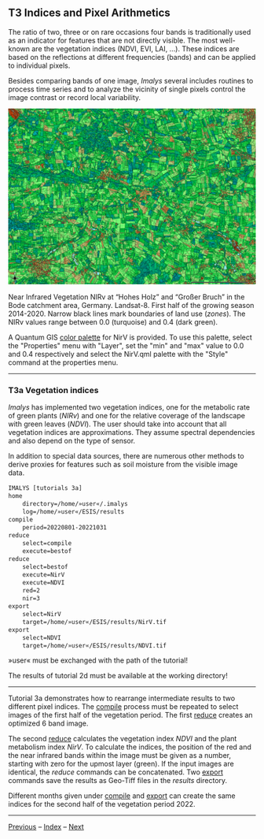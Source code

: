 ## T3	Indices and Pixel Arithmetics

The ratio of two, three or on rare occasions four bands is traditionally used as an indicator for features that are not directly visible. The most well-known are the vegetation indices (NDVI, EVI, LAI, ...). These indices are based on the reflections at different frequencies (bands) and can be applied to individual pixels.

Besides comparing bands of one image, *Imalys* several includes routines to process time series and to analyze the vicinity of single pixels control the image contrast or record local variability.

![](../images/t3_Vegetation.png)

Near Infrared Vegetation NIRv at “Hohes Holz” and “Großer Bruch” in the Bode catchment area, Germany. Landsat-8. First half of the growing season 2014-2020. Narrow black lines mark boundaries of land use (*zones*). The NIRv values range between 0.0 (turquoise) and 0.4 (dark green).

A Quantum GIS [color palette]() for NirV is provided. To use this palette, select the "Properties" menu with "Layer", set the "min" and "max" value to 0.0 and 0.4 respectively and select the NirV.qml palette with the "Style" command at the properties menu.

-----

### T3a	Vegetation indices

*Imalys* has implemented two vegetation indices, one for the metabolic rate of green plants (*NIRv*) and one for the relative coverage of the landscape with green leaves (*NDVI*). The user should take into account that all vegetation indices are approximations. They assume spectral dependencies and also depend on the type of sensor.

In addition to special data sources, there are numerous other methods to derive proxies for features such as soil moisture from the visible image data. 

```
IMALYS [tutorials 3a]
home
	directory=/home/»user«/.imalys
	log=/home/»user«/ESIS/results
compile
	period=20220801-20221031
reduce
	select=compile
	execute=bestof
reduce
	select=bestof
	execute=NirV
	execute=NDVI
	red=2
	nir=3
export
	select=NirV
	target=/home/»user«/ESIS/results/NirV.tif
export
	select=NDVI
	target=/home/»user«/ESIS/results/NDVI.tif
```

»user« must be exchanged with the path of the tutorial!

The results of tutorial 2d must be available at the working directory!

---

Tutorial 3a demonstrates how to rearrange intermediate results to two different pixel indices. The [compile](../manual/4_Compile.md) process must be repeated to select images of the first half of the vegetation period. The first [reduce](../manual/5_Reduce.md) creates an optimized 6 band image.

The second [reduce](../manual/5_Reduce.md) calculates the vegetation index *NDVI* and the plant metabolism index *NirV*. To calculate the indices, the position of the red and the near infrared bands within the image must be given as a number, starting with zero for the upmost layer (green). If the input images are identical, the *reduce* commands can be concatenated. Two [export](../manual/11_Export.md) commands save the results as Geo-Tiff files in the *results* directory.

Different months given under [compile](../manual/4_Compile.md) and [export](../manual/5_Export.md) can create the same indices for the second half of the vegetation period 2022.

-----

[Previous](2e_Optimize.md) – [Index](Index.md) – [Next](3b_TimeSeries.md)

